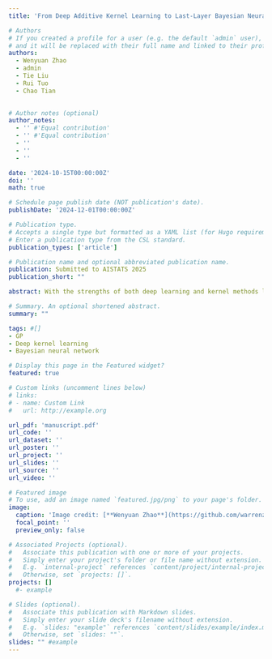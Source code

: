 ```yaml
---
title: 'From Deep Additive Kernel Learning to Last-Layer Bayesian Neural Networks via Induced Prior Approximation'

# Authors
# If you created a profile for a user (e.g. the default `admin` user), write the username (folder name) here
# and it will be replaced with their full name and linked to their profile.
authors:
  - Wenyuan Zhao
  - admin
  - Tie Liu
  - Rui Tuo
  - Chao Tian
  

# Author notes (optional)
author_notes:
  - '' #'Equal contribution'
  - '' #'Equal contribution'
  - ''
  - ''
  - ''

date: '2024-10-15T00:00:00Z'
doi: ''
math: true

# Schedule page publish date (NOT publication's date).
publishDate: '2024-12-01T00:00:00Z'

# Publication type.
# Accepts a single type but formatted as a YAML list (for Hugo requirements).
# Enter a publication type from the CSL standard.
publication_types: ['article']

# Publication name and optional abbreviated publication name.
publication: Submitted to AISTATS 2025
publication_short: ""

abstract: With the strengths of both deep learning and kernel methods like Gaussian Processes (GPs), Deep Kernel Learning (DKL) has gained considerable attention in recent years. From the computational perspective, however, DKL becomes challenging when the input dimension of the last-layer GP is high. To address this challenge, we propose the Deep Additive Kernel (DAK) model, which incorporates i) an additive structure for the last-layer GP; and ii) induced prior approximation for each GP component. This naturally leads to a last-layer Bayesian neural network (BNN) architecture. The proposed method enjoys the interpretability of DKL as well as the computational advantages of BNN. Empirical results show that the proposed approach outperforms state-of-the-art DKL methods in both regression and classification tasks.

# Summary. An optional shortened abstract.
summary: ""

tags: #[]
- GP
- Deep kernel learning
- Bayesian neural network

# Display this page in the Featured widget?
featured: true

# Custom links (uncomment lines below)
# links:
# - name: Custom Link
#   url: http://example.org

url_pdf: 'manuscript.pdf'
url_code: ''
url_dataset: ''
url_poster: ''
url_project: ''
url_slides: ''
url_source: ''
url_video: ''

# Featured image
# To use, add an image named `featured.jpg/png` to your page's folder.
image:
  caption: 'Image credit: [**Wenyuan Zhao**](https://github.com/warrenzha)'
  focal_point: ''
  preview_only: false

# Associated Projects (optional).
#   Associate this publication with one or more of your projects.
#   Simply enter your project's folder or file name without extension.
#   E.g. `internal-project` references `content/project/internal-project/index.md`.
#   Otherwise, set `projects: []`.
projects: []
  #- example

# Slides (optional).
#   Associate this publication with Markdown slides.
#   Simply enter your slide deck's filename without extension.
#   E.g. `slides: "example"` references `content/slides/example/index.md`.
#   Otherwise, set `slides: ""`.
slides: "" #example
---
```


<!-- {{% callout note %}}
Click the _Cite_ button above to demo the feature to enable visitors to import publication metadata into their reference management software.
{{% /callout %}}

{{% callout note %}}
Create your slides in Markdown - click the _Slides_ button to check out the example.
{{% /callout %}}

Add the publication's **full text** or **supplementary notes** here. You can use rich formatting such as including [code, math, and images](https://docs.hugoblox.com/content/writing-markdown-latex/). -->
